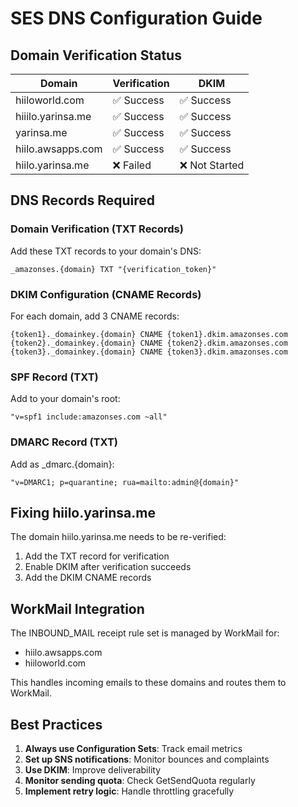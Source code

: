 # SES DNS Configuration Guide

## Domain Verification Status

| Domain | Verification | DKIM |
|--------|--------------|------|
| hiiloworld.com | ✅ Success | ✅ Success |
| hiiilo.yarinsa.me | ✅ Success | ✅ Success |
| yarinsa.me | ✅ Success | ✅ Success |
| hiilo.awsapps.com | ✅ Success | ✅ Success |
| hiilo.yarinsa.me | ❌ Failed | ❌ Not Started |

## DNS Records Required

### Domain Verification (TXT Records)
Add these TXT records to your domain's DNS:

```
_amazonses.{domain} TXT "{verification_token}"
```

### DKIM Configuration (CNAME Records)
For each domain, add 3 CNAME records:

```
{token1}._domainkey.{domain} CNAME {token1}.dkim.amazonses.com
{token2}._domainkey.{domain} CNAME {token2}.dkim.amazonses.com
{token3}._domainkey.{domain} CNAME {token3}.dkim.amazonses.com
```

### SPF Record (TXT)
Add to your domain's root:

```
"v=spf1 include:amazonses.com ~all"
```

### DMARC Record (TXT)
Add as _dmarc.{domain}:

```
"v=DMARC1; p=quarantine; rua=mailto:admin@{domain}"
```

## Fixing hiilo.yarinsa.me

The domain hiilo.yarinsa.me needs to be re-verified:
1. Add the TXT record for verification
2. Enable DKIM after verification succeeds
3. Add the DKIM CNAME records

## WorkMail Integration

The INBOUND_MAIL receipt rule set is managed by WorkMail for:
- hiilo.awsapps.com
- hiiloworld.com

This handles incoming emails to these domains and routes them to WorkMail.

## Best Practices

1. **Always use Configuration Sets**: Track email metrics
2. **Set up SNS notifications**: Monitor bounces and complaints
3. **Use DKIM**: Improve deliverability
4. **Monitor sending quota**: Check GetSendQuota regularly
5. **Implement retry logic**: Handle throttling gracefully